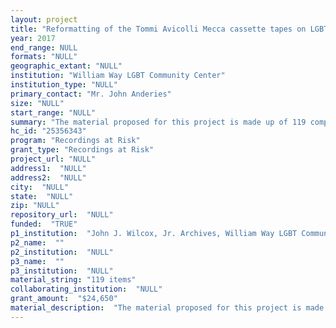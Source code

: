 ```yaml
--- 
layout: project 
title: "Reformatting of the Tommi Avicolli Mecca cassette tapes on LGBTQ history"
year: 2017
end_range: NULL
formats: "NULL"
geographic_extant: "NULL"
institution: "William Way LGBT Community Center"
institution_type: "NULL"
primary_contact: "Mr. John Anderies"
size: "NULL"
start_range: "NULL"
summary: "The material proposed for this project is made up of 119 compact cassette tapes from the Tommi Avicolli Mecca collection, 1967-1992, Ms. Coll. 25, dated 1967 to 1988. This project will contribute to teaching, scholarship, and public discussion about national, regional, and local LGBT history, politics, and culture from the 1950s to the 1980s. The tapes, which are imperilled because of their age, format, and historic storage environment, will be transferred to digital files by the Northeast Document Conservation Center, cataloged in house at the John J. Wilcox, Jr. Archives at the William Way LGBT Community Center, and made public through Collective Access, our Digital Asset Management System."
hc_id: "25356343"
program: "Recordings at Risk"
grant_type: "Recordings at Risk"
project_url: "NULL"
address1:  "NULL"
address2:  "NULL"
city:  "NULL"
state:  "NULL"
zip: "NULL"
repository_url:  "NULL"
funded:  "TRUE"
p1_institution:  "John J. Wilcox, Jr. Archives, William Way LGBT Community Center"
p2_name:  ""
p2_institution:  "NULL"
p3_name:  ""
p3_institution:  "NULL"
material_string: "119 items"
collaborating_institution:  "NULL"
grant_amount:  "$24,650"
material_description:  "The material proposed for this project is made up of 119 compact cassette tapes from the Tommi Avicolli Mecca collection, 1967-1992, Ms. Coll. 25. The cassettes are dated 1967 to 1988 and were part of a donation of material the Gay and Lesbian Archives of Philadelphia of the Gay Community Center of Philadelphia (now the John J. Wilcox, Jr. Archives, William Way LGBT Community Center) from the Philadelphia activist Tommi Avicolli Mecca, in 1991. Like the rest of the collection, the cassettes were assembled by Avicolli Mecca in one of a number of ways: 1) from Avicolli Mecca's own participation as a member of an organization or as an attendee at an event; 2) from individuals and organizations solicited by him for inclusion in the collection; 3) as part of his work as a journalist for the Philadelphia Gay News and other media outlets. The cassettes are arranged chronologically by date, and in alphabetical order by title for undated items. They are currently housed in two flat Hollinger boxes. Ultimately they will be stored in our Russ Bassett CT48-7-8 Pro-Media Cabinet which we recently received as part of an NEH Preservation Assistance Grant for Smaller Institutions. Brief descriptions have been created from the usually handwritten information on the cassette cases and/or the tapes themselves. This information is included in the online finding aid for the collection available here: http://waygay40.org/s/MsColl25.pdf. Because of the fragile nature of the tapes, we do not currently allow direct access to them. Thus they have not been played in several years."
---
```

